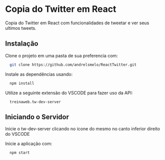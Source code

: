 
# Copia do Twitter em React

Copia do Twitter em React com funcionalidades de tweetar e ver seus ultimos tweets.

## Instalação

Clone o projeto em uma pasta de sua preferencia com:

```bash
  git clone https://github.com/andrelsmelo/ReactTwitter.git
```
Instale as dependências usando:

```bash
  npm install 
```

Utilize a seguinte extensão do VSCODE para fazer uso da API:
```
  treinaweb.tw-dev-server
```

    
## Iniciando o Servidor

Inicie o tw-dev-server clicando no icone do mesmo no canto inferior direito do VSCODE

Inicie a aplicação com:
```bash
  npm start
```